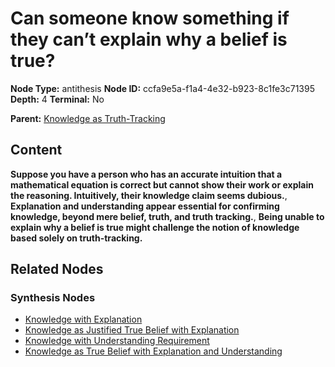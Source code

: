 # Can someone know something if they can’t explain why a belief is true?

**Node Type:** antithesis
**Node ID:** ccfa9e5a-f1a4-4e32-b923-8c1fe3c71395
**Depth:** 4
**Terminal:** No

**Parent:** [Knowledge as Truth-Tracking](knowledge-as-truth-tracking-synthesis-738ab978-9add-4a6c-9f4b-c922bd352a53.md)

## Content

**Suppose you have a person who has an accurate intuition that a mathematical equation is correct but cannot show their work or explain the reasoning. Intuitively, their knowledge claim seems dubious.**, **Explanation and understanding appear essential for confirming knowledge, beyond mere belief, truth, and truth tracking.**, **Being unable to explain why a belief is true might challenge the notion of knowledge based solely on truth-tracking.**

## Related Nodes

### Synthesis Nodes

- [Knowledge with Explanation](knowledge-with-explanation-synthesis-a550df9a-727b-46ea-bdd8-a92cf6aa361b.md)
- [Knowledge as Justified True Belief with Explanation](knowledge-as-justified-true-belief-with-explanation-synthesis-76436ee5-64ed-4b65-9c5c-b457d16c06fb.md)
- [Knowledge with Understanding Requirement](knowledge-with-understanding-requirement-synthesis-fc00f7a3-5018-4ac1-bd3f-adff703b3249.md)
- [Knowledge as True Belief with Explanation and Understanding](knowledge-as-true-belief-with-explanation-and-understanding-synthesis-aa986927-2d2b-4604-8f2b-e8633c12cee9.md)
